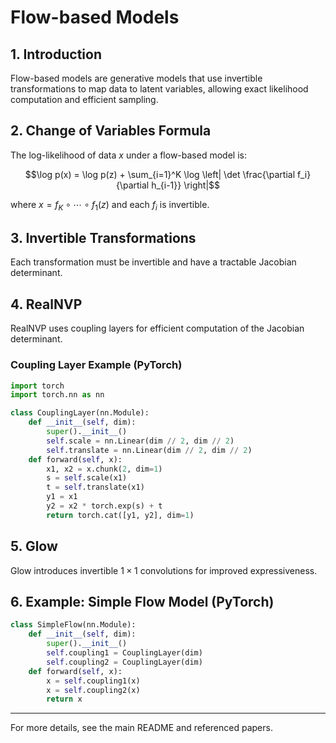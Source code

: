 # Flow-based Models

## 1. Introduction

Flow-based models are generative models that use invertible transformations to map data to latent variables, allowing exact likelihood computation and efficient sampling.

## 2. Change of Variables Formula

The log-likelihood of data $`x`$ under a flow-based model is:

```math
\log p(x) = \log p(z) + \sum_{i=1}^K \log \left| \det \frac{\partial f_i}{\partial h_{i-1}} \right|
```

where $`x = f_K \circ \cdots \circ f_1(z)`$ and each $`f_i`$ is invertible.

## 3. Invertible Transformations

Each transformation must be invertible and have a tractable Jacobian determinant.

## 4. RealNVP

RealNVP uses coupling layers for efficient computation of the Jacobian determinant.

### Coupling Layer Example (PyTorch)
```python
import torch
import torch.nn as nn

class CouplingLayer(nn.Module):
    def __init__(self, dim):
        super().__init__()
        self.scale = nn.Linear(dim // 2, dim // 2)
        self.translate = nn.Linear(dim // 2, dim // 2)
    def forward(self, x):
        x1, x2 = x.chunk(2, dim=1)
        s = self.scale(x1)
        t = self.translate(x1)
        y1 = x1
        y2 = x2 * torch.exp(s) + t
        return torch.cat([y1, y2], dim=1)
```

## 5. Glow

Glow introduces invertible $1 \times 1$ convolutions for improved expressiveness.

## 6. Example: Simple Flow Model (PyTorch)
```python
class SimpleFlow(nn.Module):
    def __init__(self, dim):
        super().__init__()
        self.coupling1 = CouplingLayer(dim)
        self.coupling2 = CouplingLayer(dim)
    def forward(self, x):
        x = self.coupling1(x)
        x = self.coupling2(x)
        return x
```

---

For more details, see the main README and referenced papers. 